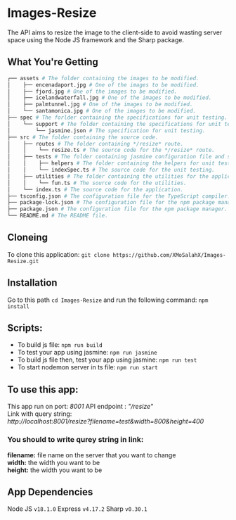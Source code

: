 # Images-Resize
The API aims to resize the image to the client-side to avoid wasting server space using the Node JS framework and the Sharp package.

## What You're Getting

````bash
┌── assets # The folder containing the images to be modified.
│    ├── encenadaport.jpg # One of the images to be modified.
│    ├── fjord.jpg # One of the images to be modified.
│    ├── icelandwaterfall.jpg # One of the images to be modified.
│    ├── palmtunnel.jpg # One of the images to be modified.
│    └── santamonica.jpg # One of the images to be modified.
├── spec # The forlder containing the specifications for unit testing.
│    └── support # The folder containing the specifications for unit testing.
│        └── jasmine.json # The specification for unit testing.
├── src # The folder containing the source code.
│    ├── routes # The folder containing */resize* route.
│    │    └── resize.ts # The source code for the */resize* route.
│    ├── tests # The folder containing jasmine configuration file and specs.
│    │    ├── helpers # The folder containing the helpers for unit testing.
│    │    └── indexSpec.ts # The source code for the unit testing.
│    ├── utilities # The folder containing the utilities for the application.
│    │    └── fun.ts # The source code for the utilities.
│    └── index.ts # The source code for the application.
├── tsconfig.json # The configuration file for the TypeScript compiler.
├── package-lock.json # The configuration file for the npm package manager.
├── package.json # The configuration file for the npm package manager.
└── README.md # The README file.

````


## Cloneing

To clone this application: `git clone https://github.com/XMoSalahX/Images-Resize.git`

## Installation

Go to this path `cd Images-Resize` and run the following command: `npm install`

## Scripts:
- To build js file: `npm run build`  
- To test your app using jasmine: `npm run jasmine`  
- To build js file then, test your app using jasmine: `npm run test`  
- To start nodemon server in ts file: `npm run start`  

## To use this app:

This app run on port: *8001*
API endpoint : *"/resize"*    
Link with query string:  
*http://localhost:8001/resize?filename=test&width=800&height=400* 

### You should to write qurey string in link: 

**filename:** file name on the server that you want to change  
**width:** the width you want to be  
**height:** the width you want to be  

## App Dependencies

Node JS `v18.1.0`
Express `v4.17.2`
Sharp `v0.30.1`
